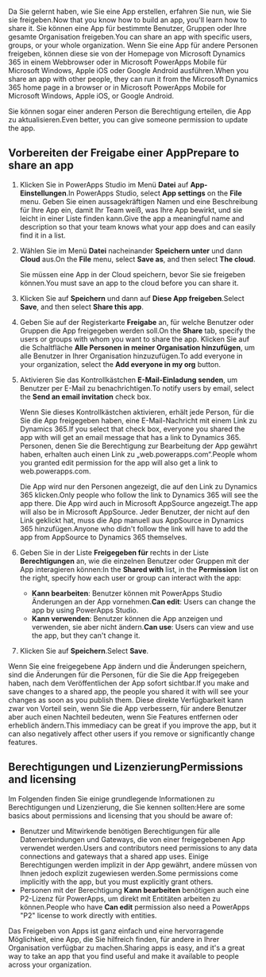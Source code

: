 <span data-ttu-id="ff17b-101">Da Sie gelernt haben, wie Sie eine App erstellen, erfahren Sie nun, wie Sie sie freigeben.</span><span class="sxs-lookup"><span data-stu-id="ff17b-101">Now that you know how to build an app, you'll learn how to share it.</span></span> <span data-ttu-id="ff17b-102">Sie können eine App für bestimmte Benutzer, Gruppen oder Ihre gesamte Organisation freigeben.</span><span class="sxs-lookup"><span data-stu-id="ff17b-102">You can share an app with specific users, groups, or your whole organization.</span></span> <span data-ttu-id="ff17b-103">Wenn Sie eine App für andere Personen freigeben, können diese sie von der Homepage von Microsoft Dynamics 365 in einem Webbrowser oder in Microsoft PowerApps Mobile für Microsoft Windows, Apple iOS oder Google Android ausführen.</span><span class="sxs-lookup"><span data-stu-id="ff17b-103">When you share an app with other people, they can run it from the Microsoft Dynamics 365 home page in a browser or in Microsoft PowerApps Mobile for Microsoft Windows, Apple iOS, or Google Android.</span></span>

<span data-ttu-id="ff17b-104">Sie können sogar einer anderen Person die Berechtigung erteilen, die App zu aktualisieren.</span><span class="sxs-lookup"><span data-stu-id="ff17b-104">Even better, you can give someone permission to update the app.</span></span>

## <a name="prepare-to-share-an-app"></a><span data-ttu-id="ff17b-105">Vorbereiten der Freigabe einer App</span><span class="sxs-lookup"><span data-stu-id="ff17b-105">Prepare to share an app</span></span>

1. <span data-ttu-id="ff17b-106">Klicken Sie in PowerApps Studio im Menü **Datei** auf **App-Einstellungen**.</span><span class="sxs-lookup"><span data-stu-id="ff17b-106">In PowerApps Studio, select **App settings** on the **File** menu.</span></span> <span data-ttu-id="ff17b-107">Geben Sie einen aussagekräftigen Namen und eine Beschreibung für Ihre App ein, damit Ihr Team weiß, was Ihre App bewirkt, und sie leicht in einer Liste finden kann.</span><span class="sxs-lookup"><span data-stu-id="ff17b-107">Give the app a meaningful name and description so that your team knows what your app does and can easily find it in a list.</span></span>

1. <span data-ttu-id="ff17b-108">Wählen Sie im Menü **Datei** nacheinander **Speichern unter** und dann **Cloud** aus.</span><span class="sxs-lookup"><span data-stu-id="ff17b-108">On the **File** menu, select **Save as**, and then select **The cloud**.</span></span>

    <span data-ttu-id="ff17b-109">Sie müssen eine App in der Cloud speichern, bevor Sie sie freigeben können.</span><span class="sxs-lookup"><span data-stu-id="ff17b-109">You must save an app to the cloud before you can share it.</span></span>

1. <span data-ttu-id="ff17b-110">Klicken Sie auf **Speichern** und dann auf **Diese App freigeben**.</span><span class="sxs-lookup"><span data-stu-id="ff17b-110">Select **Save**, and then select **Share this app**.</span></span>

1. <span data-ttu-id="ff17b-111">Geben Sie auf der Registerkarte **Freigabe** an, für welche Benutzer oder Gruppen die App freigegeben werden soll.</span><span class="sxs-lookup"><span data-stu-id="ff17b-111">On the **Share** tab, specify the users or groups with whom you want to share the app.</span></span> <span data-ttu-id="ff17b-112">Klicken Sie auf die Schaltfläche **Alle Personen in meiner Organisation hinzufügen**, um alle Benutzer in Ihrer Organisation hinzuzufügen.</span><span class="sxs-lookup"><span data-stu-id="ff17b-112">To add everyone in your organization, select the **Add everyone in my org** button.</span></span>

1. <span data-ttu-id="ff17b-113">Aktivieren Sie das Kontrollkästchen **E-Mail-Einladung senden**, um Benutzer per E-Mail zu benachrichtigen.</span><span class="sxs-lookup"><span data-stu-id="ff17b-113">To notify users by email, select the **Send an email invitation** check box.</span></span>

    <span data-ttu-id="ff17b-114">Wenn Sie dieses Kontrollkästchen aktivieren, erhält jede Person, für die Sie die App freigegeben haben, eine E-Mail-Nachricht mit einem Link zu Dynamics 365.</span><span class="sxs-lookup"><span data-stu-id="ff17b-114">If you select that check box, everyone you shared the app with will get an email message that has a link to Dynamics 365.</span></span> <span data-ttu-id="ff17b-115">Personen, denen Sie die Berechtigung zur Bearbeitung der App gewährt haben, erhalten auch einen Link zu „web.powerapps.com“.</span><span class="sxs-lookup"><span data-stu-id="ff17b-115">People whom you granted edit permission for the app will also get a link to web.powerapps.com.</span></span>

    <span data-ttu-id="ff17b-116">Die App wird nur den Personen angezeigt, die auf den Link zu Dynamics 365 klicken.</span><span class="sxs-lookup"><span data-stu-id="ff17b-116">Only people who follow the link to Dynamics 365 will see the app there.</span></span> <span data-ttu-id="ff17b-117">Die App wird auch in Microsoft AppSource angezeigt.</span><span class="sxs-lookup"><span data-stu-id="ff17b-117">The app will also be in Microsoft AppSource.</span></span> <span data-ttu-id="ff17b-118">Jeder Benutzer, der nicht auf den Link geklickt hat, muss die App manuell aus AppSource in Dynamics 365 hinzufügen.</span><span class="sxs-lookup"><span data-stu-id="ff17b-118">Anyone who didn't follow the link will have to add the app from AppSource to Dynamics 365 themselves.</span></span>

1. <span data-ttu-id="ff17b-119">Geben Sie in der Liste **Freigegeben für** rechts in der Liste **Berechtigungen** an, wie die einzelnen Benutzer oder Gruppen mit der App interagieren können:</span><span class="sxs-lookup"><span data-stu-id="ff17b-119">In the **Shared with** list, in the **Permission** list on the right, specify how each user or group can interact with the app:</span></span>

    - <span data-ttu-id="ff17b-120">**Kann bearbeiten**: Benutzer können mit PowerApps Studio Änderungen an der App vornehmen.</span><span class="sxs-lookup"><span data-stu-id="ff17b-120">**Can edit**: Users can change the app by using PowerApps Studio.</span></span>
    - <span data-ttu-id="ff17b-121">**Kann verwenden**: Benutzer können die App anzeigen und verwenden, sie aber nicht ändern.</span><span class="sxs-lookup"><span data-stu-id="ff17b-121">**Can use**: Users can view and use the app, but they can't change it.</span></span>

1. <span data-ttu-id="ff17b-122">Klicken Sie auf **Speichern**.</span><span class="sxs-lookup"><span data-stu-id="ff17b-122">Select **Save**.</span></span>

<span data-ttu-id="ff17b-123">Wenn Sie eine freigegebene App ändern und die Änderungen speichern, sind die Änderungen für die Personen, für die Sie die App freigegeben haben, nach dem Veröffentlichen der App sofort sichtbar.</span><span class="sxs-lookup"><span data-stu-id="ff17b-123">If you make and save changes to a shared app, the people you shared it with will see your changes as soon as you publish them.</span></span> <span data-ttu-id="ff17b-124">Diese direkte Verfügbarkeit kann zwar von Vorteil sein, wenn Sie die App verbessern, für andere Benutzer aber auch einen Nachteil bedeuten, wenn Sie Features entfernen oder erheblich ändern.</span><span class="sxs-lookup"><span data-stu-id="ff17b-124">This immediacy can be great if you improve the app, but it can also negatively affect other users if you remove or significantly change features.</span></span>

## <a name="permissions-and-licensing"></a><span data-ttu-id="ff17b-125">Berechtigungen und Lizenzierung</span><span class="sxs-lookup"><span data-stu-id="ff17b-125">Permissions and licensing</span></span>

<span data-ttu-id="ff17b-126">Im Folgenden finden Sie einige grundlegende Informationen zu Berechtigungen und Lizenzierung, die Sie kennen sollten:</span><span class="sxs-lookup"><span data-stu-id="ff17b-126">Here are some basics about permissions and licensing that you should be aware of:</span></span>

- <span data-ttu-id="ff17b-127">Benutzer und Mitwirkende benötigen Berechtigungen für alle Datenverbindungen und Gateways, die von einer freigegebenen App verwendet werden.</span><span class="sxs-lookup"><span data-stu-id="ff17b-127">Users and contributors need permissions to any data connections and gateways that a shared app uses.</span></span> <span data-ttu-id="ff17b-128">Einige Berechtigungen werden implizit in der App gewährt, andere müssen von Ihnen jedoch explizit zugewiesen werden.</span><span class="sxs-lookup"><span data-stu-id="ff17b-128">Some permissions come implicitly with the app, but you must explicitly grant others.</span></span>
- <span data-ttu-id="ff17b-129">Personen mit der Berechtigung **Kann bearbeiten** benötigen auch eine P2-Lizenz für PowerApps, um direkt mit Entitäten arbeiten zu können.</span><span class="sxs-lookup"><span data-stu-id="ff17b-129">People who have **Can edit** permission also need a PowerApps "P2" license to work directly with entities.</span></span>

<span data-ttu-id="ff17b-130">Das Freigeben von Apps ist ganz einfach und eine hervorragende Möglichkeit, eine App, die Sie hilfreich finden, für andere in Ihrer Organisation verfügbar zu machen.</span><span class="sxs-lookup"><span data-stu-id="ff17b-130">Sharing apps is easy, and it's a great way to take an app that you find useful and make it available to people across your organization.</span></span>